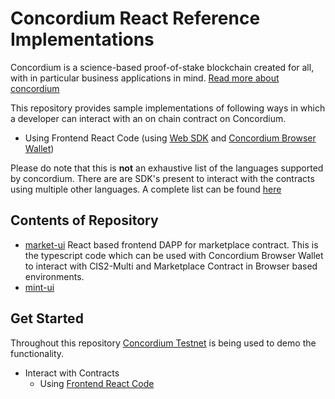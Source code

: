# Concordium React Reference Implementations

Concordium is a science-based proof-of-stake blockchain created for all, with in particular business applications in mind. [Read more about concordium](https://www.concordium.com/about)

This repository provides sample implementations of following ways in which a developer can interact with an on chain contract on Concordium.

- Using Frontend React Code (using [Web SDK](https://github.com/Concordium/concordium-node-sdk-js/tree/main/packages/web) and [Concordium Browser Wallet](https://chrome.google.com/webstore/detail/concordium-wallet/mnnkpffndmickbiakofclnpoiajlegmg?hl=en-US))

Please do note that this is **not** an exhaustive list of the languages supported by concordium. There are are SDK's present to interact with the contracts using multiple other languages. A complete list can be found [here](https://developer.concordium.software/en/mainnet/net/guides/sdks-apis.html)

## Contents of Repository

- [market-ui](./market-ui/README.md)
  React based frontend DAPP for marketplace contract. This is the typescript code which can be used with Concordium Browser Wallet to interact with CIS2-Multi and Marketplace Contract in Browser based environments.
- [mint-ui](./mint-ui/README.md)

## Get Started

Throughout this repository [Concordium Testnet](https://testnet.ccdscan.io/) is being used to demo the functionality.

- Interact with Contracts
  - Using [Frontend React Code](./market-ui/README.md)
